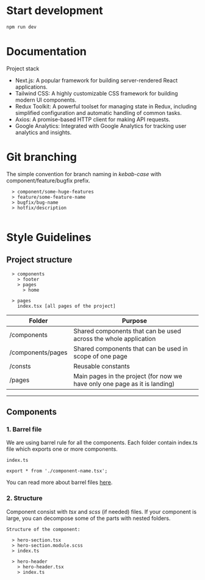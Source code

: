 # Start development

```sh
npm run dev
```


# Documentation

Project stack

- Next.js: A popular framework for building server-rendered React applications.
- Tailwind CSS: A highly customizable CSS framework for building modern UI components.
- Redux Toolkit: A powerful toolset for managing state in Redux, including simplified configuration and automatic handling of common tasks.
- Axios: A promise-based HTTP client for making API requests.
- Google Analytics: Integrated with Google Analytics for tracking user analytics and insights.

# Git branching

The simple convention for branch naming in *kebab-case* with component/feature/bugfix prefix.

```
  > component/some-huge-features
  > feature/some-feature-name
  > bugfix/bug-name
  > hotfix/description
              
```

# Style Guidelines
## Project structure

```
  > components
    > footer
    > pages
      > home
        
  > pages
    index.tsx [all pages of the project]
```



| Folder           | Purpose                                                                                           |
| -----------------| --------------------------------------------------------------------------------------------------|
| /components       | Shared components that can be used across the whole application                                  |
| /components/pages | Shared components that can be used in scope of one page                                          |
| /consts     | Reusable constants                                                                                     |
| /pages      | Main pages in the project (for now we have only one page as it is landing)                             |

---

## Components

### 1. Barrel file

We are using barrel rule for all the components. Each folder contain index.ts file which exports one or more components.
```
index.ts

export * from './component-name.tsx';
```
You can read more about barrel files [here](https://medium.com/suyeonme/barrel-adding-barrel-into-typescript-7141a6ac9003).

### 2. Structure

Component consist with *tsx* and *scss* (if needed) files. If your component is large, you can decompose some of the parts with nested folders.

```
Structure of the component:

  > hero-section.tsx
  > hero-section.module.scss
  > index.ts

  > hero-header
    > hero-header.tsx
    > index.ts
```

